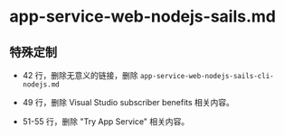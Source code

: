 # app-service-web-nodejs-sails.md

## 特殊定制

* 42 行，删除无意义的链接，删除 `app-service-web-nodejs-sails-cli-nodejs.md`

* 49 行，删除 Visual Studio subscriber benefits 相关内容。

* 51-55 行，删除 "Try App Service" 相关内容。
